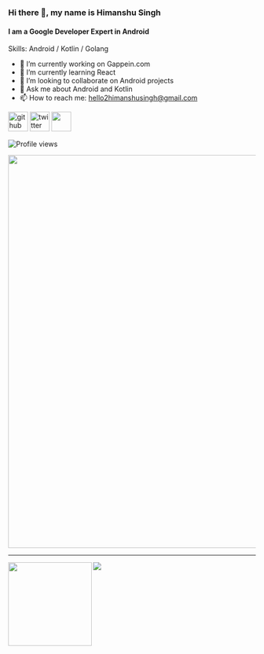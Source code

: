 ### Hi there 👋, my name is Himanshu Singh
#### I am a Google Developer Expert in Android

Skills: Android / Kotlin / Golang

- 🔭 I’m currently working on Gappein.com 
- 🌱 I’m currently learning React 
- 👯 I’m looking to collaborate on Android projects 
- 💬 Ask me about Android and Kotlin 
- 📫 How to reach me: hello2himanshusingh@gmail.com 


[<img src='https://img.shields.io/badge/github-%23100000.svg?&style=for-the-badge&logo=github&logoColor=white' alt='github' height='40'>](https://github.com/hi-manshu)  [<img src='https://img.shields.io/badge/twitter-%231DA1F2.svg?&style=for-the-badge&logo=twitter&logoColor=white' alt='twitter' height='40'>](https://www.twitter.com/hi_man_shoe)  [<img src='https://img.shields.io/badge/instagram-%23E4405F.svg?&style=for-the-badge&logo=instagram&logoColor=white' height='40'>](https://www.instagram.com/hi_man_shoe/)  

![Profile views](https://gpvc.arturio.dev/hi-manshu)  

<a href="https://github.com/ryo-ma/github-profile-trophy">
  <img width=800 src="https://github-profile-trophy.vercel.app/?username=hi-manshu&column=7"/>
</a>

---

<div>
  <img height="170" align="left" src="https://github-readme-stats.vercel.app/api?username=hi-manshu&count_private=true&include_all_commits=true" />
  <img src="https://github-readme-stats.vercel.app/api/top-langs/?username=hi-manshu&layout=compact" />
</div>
